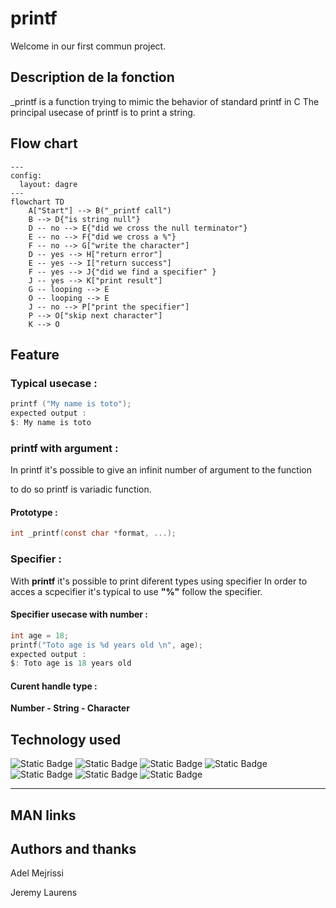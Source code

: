 # printf

Welcome in our first commun project. 

## Description de la fonction

_printf is a function trying to mimic the behavior of standard printf in C
The principal usecase of printf is to print a string.

## Flow chart

```mermaid
---
config:
  layout: dagre
---
flowchart TD
    A["Start"] --> B("_printf call")
    B --> D{"is string null"}
    D -- no --> E{"did we cross the null terminator"}
    E -- no --> F{"did we cross a %"}
    F -- no --> G["write the character"]
    D -- yes --> H["return error"]
    E -- yes --> I["return success"]
    F -- yes --> J{"did we find a specifier" }
    J -- yes --> K["print result"]
    G -- looping --> E
    O -- looping --> E
    J -- no --> P["print the specifier"]
    P --> O["skip next character"]
    K --> O
```
## Feature
### Typical usecase : 

``` c
printf ("My name is toto");
expected output : 
$: My name is toto
```

### printf with argument :
In printf it's possible to give an infinit number of argument to the function 

to do so printf is variadic function.

#### Prototype :
```c
int _printf(const char *format, ...);
```
### Specifier :
With **printf** it's possible to print diferent types using specifier 
In order to acces a scpecifier it's typical to use **"%"** follow the specifier.
#### Specifier usecase with number :
``` c
int age = 18;
printf("Toto age is %d years old \n", age);
expected output :
$: Toto age is 18 years old
```

#### Curent handle type : 

**Number - String - Character**

## 

## Technology used
![Static Badge](https://img.shields.io/badge/-C-blue?style=plastic&logo=C&logoColor=white&logoSize=big)
![Static Badge](https://img.shields.io/badge/-Vim-green?style=plastic&logo=VIM&logoColor=white&logoSize=big)
![Static Badge](https://img.shields.io/badge/-Github-black?style=plastic&logo=GITHUB&logoColor=white&logoSize=big)
![Static Badge](https://img.shields.io/badge/-Git-red?style=plastic&logo=GIT&logoColor=white&logoSize=big)
![Static Badge](https://img.shields.io/badge/-gcc-yellow?style=plastic&logo=gcc&logoColor=white&logoSize=big)
![Static Badge](https://img.shields.io/badge/-Linux-white?style=plastic&logo=LINUX&logoColor=white&logoSize=big)
![Static Badge](https://img.shields.io/badge/-Makefile-violet?style=plastic&logo=MAKEFILE&logoColor=white&logoSize=big)


------------

## MAN links

## Authors and thanks
Adel Mejrissi

Jeremy Laurens



